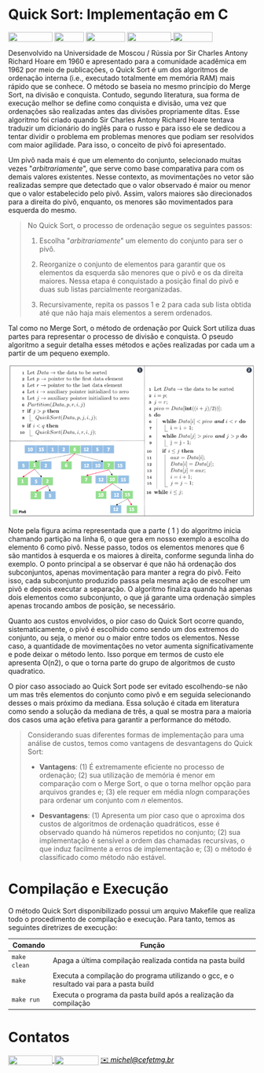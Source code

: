 # Quick Sort: Implementação em C

<div style="display: inline-block;">
<img align="center" height="20px" width="90px" src="https://img.shields.io/badge/Maintained%3F-yes-green.svg"/> 
<img align="center" height="20px" width="60px" src="https://img.shields.io/badge/C%2B%2B-00599C?style=for-the-badge&logo=c%2B%2B&logoColor=white"/> 
<img align="center" height="20px" width="80px" src="https://img.shields.io/badge/Made%20for-VSCode-1f425f.svg"/> 
<a href="https://github.com/mpiress/midpy/issues">
<img align="center" height="20px" width="90px" src="https://img.shields.io/badge/contributions-welcome-brightgreen.svg?style=flat"/>
<img align="center" height="20px" width="80px" src="https://badgen.net/badge/license/MIT/green"/>
</a> 
</div>

<p> </p>
<p> </p>

<p align="justify">

Desenvolvido na Universidade de Moscou / Rússia por Sir Charles Antony Richard Hoare em 1960 e apresentado para a comunidade acadêmica em 1962 por meio de publicações, o Quick Sort é um dos algoritmos de ordenação interna (i.e., executado totalmente em memória RAM) mais rápido que se conhece. O método se baseia no mesmo princípio do Merge Sort, na divisão e conquista. Contudo, segundo literatura, sua forma de execução melhor se define como conquista e divisão, uma vez que ordenações são realizadas antes das divisões propriamente ditas. Esse algoritmo foi criado quando Sir Charles Antony Richard Hoare tentava traduzir um dicionário do inglês para o russo e para isso ele se dedicou a tentar dividir o problema em problemas menores que podiam ser resolvidos com maior agilidade. Para isso, o conceito de pivô foi apresentado.

</p>

<p align="justify">

Um pivô nada mais é que um elemento do conjunto, selecionado muitas vezes "<i>arbitrariamente</i>", que serve como base comparativa para com os demais valores existentes. Nesse contexto, as movimentações no vetor são realizadas sempre que detectado que o valor observado é maior ou menor que o valor estabelecido pelo pivô. Assim, valors maiores são direcionados para a direita do pivô, enquanto, os menores são movimentados para esquerda do mesmo.
</p>

<p align="justify">

> No Quick Sort, o processo de ordenação segue os seguintes passos:
>
> 1. Escolha "<i>arbitrariamente</i>" um elemento do conjunto para ser o pivô. 
>
> 2. Reorganize o conjunto de elementos para garantir que os elementos da esquerda são menores que o pivô e os da direita maiores. Nessa etapa é conquistado a posição final do pivô e duas sub listas parcialmente reorganizadas.
>
> 3. Recursivamente, repita os passos 1 e 2 para cada sub lista obtida até que não haja mais elementos a serem ordenados.

</p>

<p align="justify">

Tal como no Merge Sort, o método de ordenação por Quick Sort utiliza duas partes para representar o processo de divisão e conquista. O pseudo algoritmo a seguir detalha esses métodos e ações realizadas por cada um a partir de um pequeno exemplo.

</p>

<p align="center">
	<img src="imgs/quick.png"/> 
</p> 

<p align="justify">

Note pela figura acima representada que a parte ( 1 ) do algoritmo inicia chamando partição na linha 6, o que gera em nosso exemplo a escolha do elemento 6 como pivô. Nesse passo, todos os elementos menores que 6 são mantidos à esquerda e os maiores à direita, conforme segunda linha do exemplo. O ponto principal a se observar é que não há ordenação dos subconjuntos, apenas movimentação para manter a regra do pivô. Feito isso, cada subconjunto produzido passa pela mesma ação de escolher um pivô e depois executar a separação. O algoritmo finaliza quando há apenas dois elementos como subconjunto, o que já garante uma ordenação simples apenas trocando ambos de posição, se necessário. 

</p>

<p align="justify">

Quanto aos custos envolvidos, o pior caso do Quick Sort ocorre quando, sistematicamente, o pivô é escolhido como sendo um dos extremos do conjunto, ou seja, o menor ou o maior entre todos os elementos. Nesse caso, a quantidade de movimentações no vetor aumenta significativamente e pode deixar o método lento. Isso porque em termos de custo ele apresenta O(n2), o que o torna parte do grupo de algoritmos de custo quadratico.

</p>

<p align="justify">

O pior caso associado ao Quick Sort pode ser evitado escolhendo-se não um mas três elementos do conjunto como pivô e em seguida selecionando desses o mais próximo da mediana. Essa solução é citada em literatura como sendo a solução da mediana de três, a qual se mostra para a maioria dos casos uma ação efetiva para garantir a performance do método. 

</p>


<p align="justify">

> Considerando suas diferentes formas de implementação para uma análise de custos, temos como vantagens de desvantagens do Quick Sort: 
>
>- <b>Vantagens</b>: (1) É extremamente eficiente no processo de ordenação; (2) sua utilização de memória é menor em comparação com o Merge Sort, o que o torna melhor opção para arquivos grandes e; (3) ele requer em média n<i>log</i>n comparações para ordenar um conjunto com <i>n</i> elementos.
>
> - <b>Desvantagens</b>: (1) Apresenta um pior caso que o aproxima dos custos de algoritmos de ordenação quadráticos, esse é observado quando há números repetidos no conjunto; (2) sua implementação é sensível a ordem das chamadas recursivas, o que induz facilmente a erros de implementação e; (3) o método é classificado como método não estável. 

</p>

# Compilação e Execução

O método Quick Sort disponibilizado possui um arquivo Makefile que realiza todo o procedimento de compilação e execução. Para tanto, temos as seguintes diretrizes de execução:


| Comando                |  Função                                                                                           |                     
| -----------------------| ------------------------------------------------------------------------------------------------- |
|  `make clean`          | Apaga a última compilação realizada contida na pasta build                                        |
|  `make`                | Executa a compilação do programa utilizando o gcc, e o resultado vai para a pasta build           |
|  `make run`            | Executa o programa da pasta build após a realização da compilação                                 |


# Contatos

<div style="display: inline-block;">
<a href="https://t.me/michelpires369">
<img align="center" height="20px" width="90px" src="https://img.shields.io/badge/Telegram-2CA5E0?style=for-the-badge&logo=telegram&logoColor=white"/> 
</a>

<a href="https://www.linkedin.com/in/michelpiressilva/">
<img align="center" height="20px" width="90px" src="https://img.shields.io/badge/LinkedIn-0077B5?style=for-the-badge&logo=linkedin&logoColor=white"/>
</a>

</div>

<a style="color:black" href="mailto:michel@cefetmg.br?subject=[GitHub]%20Source%20Dynamic%20Lists">
✉️ <i>michel@cefetmg.br</i>
</a>